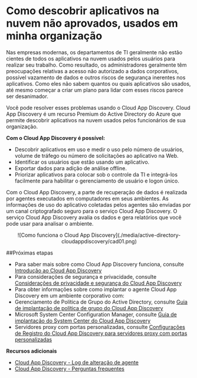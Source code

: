 <properties 
	pageTitle="Como descobrir aplicativos na nuvem não aprovados, usados em minha organização" 
	description="Este tópico descreve o que é o Cloud App Discovery e por que usá-lo." 
	services="active-directory" 
	documentationCenter="" 
	authors="markusvi" 
	manager="swadhwa" 
	editor="lisatoft"/>

<tags 
	ms.service="active-directory" 
	ms.workload="identity" 
	ms.tgt_pltfrm="na" 
	ms.devlang="na" 
	ms.topic="article" 
	ms.date="07/23/2015" 
	ms.author="markusvi"/>

# Como descobrir aplicativos na nuvem não aprovados, usados em minha organização

Nas empresas modernas, os departamentos de TI geralmente não estão cientes de todos os aplicativos na nuvem usados pelos usuários para realizar seu trabalho. Como resultado, os administradores geralmente têm preocupações relativas a acesso não autorizado a dados corporativos, possível vazamento de dados e outros riscos de segurança inerentes nos aplicativos. Como eles não sabem quantos ou quais aplicativos são usados, até mesmo começar a criar um plano para lidar com esses riscos parece ser desanimador.

Você pode resolver esses problemas usando o Cloud App Discovery. Cloud App Discovery é um recurso Premium do Active Directory do Azure que permite descobrir aplicativos na nuvem usados pelos funcionários de sua organização.


**Com o Cloud App Discovery é possível:**

* Descobrir aplicativos em uso e medir o uso pelo número de usuários, volume de tráfego ou número de solicitações ao aplicativo na Web. 
* Identificar os usuários que estão usando um aplicativo. 
* Exportar dados para adição de análise offline. 
* Priorizar aplicativos para colocar sob o controle da TI e integrá-los facilmente para habilitar o gerenciamento de usuário e logon único. 

Com o Cloud App Discovery, a parte de recuperação de dados é realizada por agentes executados em computadores em seus ambientes. As informações de uso do aplicativo coletadas pelos agentes são enviadas por um canal criptografado seguro para o serviço Cloud App Discovery. O serviço Cloud App Discovery avalia os dados e gera relatórios que você pode usar para analisar o ambiente.


<center>![Como funciona o Cloud App Discovery](./media/active-directory-cloudappdiscovery/cad01.png)</center>

##Próximas etapas


* Para saber mais sobre como Cloud App Discovery funciona, consulte [Introdução ao Cloud App Discovery](http://social.technet.microsoft.com/wiki/contents/articles/30962.getting-started-with-cloud-app-discovery.aspx) 
* Para considerações de segurança e privacidade, consulte [Considerações de privacidade e segurança do Cloud App Discovery](active-directory-cloudappdiscovery-security-and-privacy-considerations.md) 
* Para obter informações sobre como implantar o agente Cloud App Discovery em um ambiente corporativo com: 
 * Gerenciamento de Política de Grupo do Active Directory, consulte [Guia de implantação de política de grupo do Cloud App Discovery](http://social.technet.microsoft.com/wiki/contents/articles/30965.cloud-app-discovery-group-policy-deployment-guide.aspx) 
 * Microsoft System Center Configuration Manager, consulte [Guia de implantação do System Center do Cloud App Discovery](http://social.technet.microsoft.com/wiki/contents/articles/30968.cloud-app-discovery-system-center-deployment-guide.aspx) 
 * Servidores proxy com portas personalizadas, consulte [Configurações de Registro do Cloud App Discovery para servidores proxy com portas personalizadas](active-directory-cloudappdiscovery-registry-settings-for-proxy-services.md) 





**Recursos adicionais**


* [Cloud App Discovery - Log de alteração de agente ](http://social.technet.microsoft.com/wiki/contents/articles/24616.cloud-app-discovery-agent-changelog.aspx)
* [Cloud App Discovery - Perguntas frequentes](http://social.technet.microsoft.com/wiki/contents/articles/24037.cloud-app-discovery-frequently-asked-questions.aspx)

<!---HONumber=August15_HO6-->